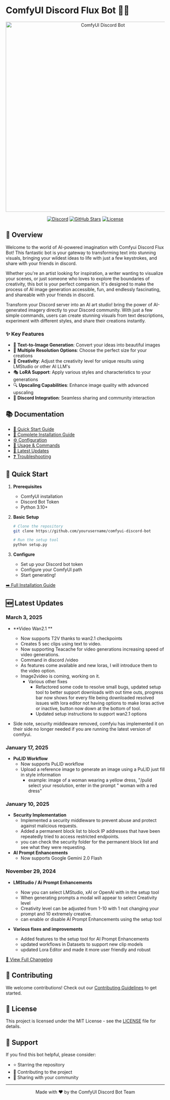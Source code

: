 # ComfyUI Discord Flux Bot 🤖✨

<p align="center">
  <img src="Comfyuidiscordbotflux.png" alt="ComfyUI Discord Bot" width="600">
</p>

<div align="center">

[![Discord](https://img.shields.io/badge/Discord-Join%20Community-7289DA?style=for-the-badge&logo=discord&logoColor=blue)](https://discord.gg/V3pRgtzjsN)
[![GitHub Stars](https://img.shields.io/github/stars/nvmax/FluxComfyDiscordbot?style=for-the-badge)](https://github.com/nvmax/FluxComfyDiscordbot/stargazers)
[![License](https://img.shields.io/badge/License-MIT%20Dual-green.svg?style=for-the-badge)](docs/LICENSE.md)

</div>

## 🌟 Overview
Welcome to the world of AI-powered imagination with Comfyui Discord Flux Bot! This fantastic bot is your gateway to transforming text into stunning visuals, bringing your wildest ideas to life with just a few keystrokes, and share with your friends in discord.

Whether you're an artist looking for inspiration, a writer wanting to visualize your scenes, or just someone who loves to explore the boundaries of creativity, this bot is your perfect companion. It's designed to make the process of AI image generation accessible, fun, and endlessly fascinating, and shareable with your friends in discord.

Transform your Discord server into an AI art studio! bring the power of AI-generated imagery directly to your Discord community. With just a few simple commands, users can create stunning visuals from text descriptions, experiment with different styles, and share their creations instantly.

### ✨ Key Features

- 🎨 **Text-to-Image Generation**: Convert your ideas into beautiful images
- 🔧 **Multiple Resolution Options**: Choose the perfect size for your creations
- 🎨 **Creativity**: Adjust the creativity level for unique results using LMStudio or other AI LLM's
- 🎭 **LoRA Support**: Apply various styles and characteristics to your generations
- 🔍 **Upscaling Capabilities**: Enhance image quality with advanced upscaling
- 💬 **Discord Integration**: Seamless sharing and community interaction

## 📚 Documentation

- [🚀 Quick Start Guide](docs/quick-start.md)
- [📖 Complete Installation Guide](docs/installation.md)
- [⚙️ Configuration](docs/configuration.md)
- [📝 Usage & Commands](docs/commands.md)
- [🔄 Latest Updates](docs/changelog.md)
- [❓ Troubleshooting](docs/troubleshooting.md)

## 🚀 Quick Start

1. **Prerequisites**
   - ComfyUI installation
   - Discord Bot Token
   - Python 3.10+

2. **Basic Setup**
   ```bash
   # Clone the repository
   git clone https://github.com/yourusername/comfyui-discord-bot
   
   # Run the setup tool
   python setup.py
   ```

3. **Configure**
   - Set up your Discord bot token
   - Configure your ComfyUI path
   - Start generating!

[➡️ Full Installation Guide](docs/installation.md)

## 🆕 Latest Updates
### March 3, 2025
- **Video Wan2.1 **
  - Now supports T2V thanks to wan2.1 checkpoints
  - Creates 5 sec clips using text to video.
  - Now supporting Teacache for video generations increasing speed of video generations.
  - Command in discord /video
  - As features come available and new loras, I will introduce them to the video option.
  - Image2video is coming, working on it. 
    - Various other fixes 
      - Refactored some code to resolve small bugs, updated setup tool to better support downloads with out time outs, progress bar now shows for every file being downloaded
      resolved issues with lora editor not having options to make loras active or inactive, button now down at the bottom of tool.
      - Updated setup instructions to support wan2.1 options

- Side note, security middleware removed, comfyiu has implemented it on their side no longer needed if you are running the latest version of comfyui.

### January 17, 2025
- **PuLID Workflow**
  - Now supports PuLID workflow
  - Upload a reference image to generate an image using a PuLID just fill in style information
    - example: image of a woman wearing a yellow dress,  "/pulid select your resolution, enter in the prompt " woman with a red dress"

### January 10, 2025
- **Security Implementation**
  - Implemented a security middleware to prevent abuse and protect against malicious requests.
  - Added a permanent block list to block IP addresses that have been repeatedly tried to access restricted endpoints.
  - you can check the security folder for the permanent block list and see what they were requesting.
- **AI Prompt Enhancements**
  - Now supports Google Gemini 2.0 Flash

### November 29, 2024
- **LMStudio / Ai Prompt Enhancements**
  - Now you can select LMStudio, xAI or OpenAI with in the setup tool
  - When generating prompts a modal will appear to select Creativity level
  - Creativity level can be adjusted from 1-10 with 1 not changing your prompt and 10 extremely creative.
  - can enable or disable AI Prompt Enhancements using the setup tool

- **Various fixes and improvements**
  - Added features to the setup tool for AI Prompt Enhancements
  - updated workflows in Datasets to support new clip models
  - updated Lora Editor and made it more user friendly and robust

[📝 View Full Changelog](docs/changelog.md)

## 🤝 Contributing

We welcome contributions! Check out our [Contributing Guidelines](docs/CONTRIBUTING.md) to get started.

## 📜 License

This project is licensed under the MIT License - see the [LICENSE](docs/LICENSE.md) file for details.

## 💖 Support

If you find this bot helpful, please consider:
- ⭐ Starring the repository
- 🤝 Contributing to the project
- 📢 Sharing with your community

---
<p align="center">Made with ❤️ by the ComfyUI Discord Bot Team</p>
